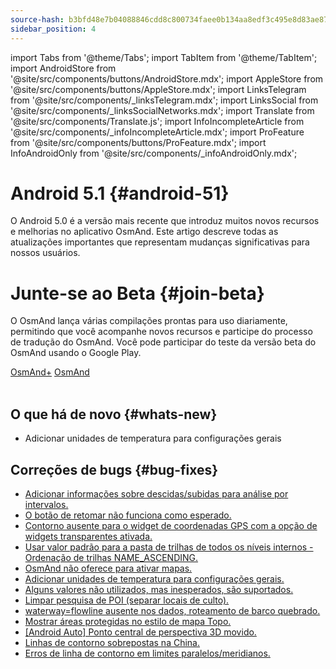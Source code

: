 ```yaml
---
source-hash: b3bfd48e7b04088846cdd8c800734faee0b134aa8edf3c495e8d83ae87cb896c
sidebar_position: 4
---
```

import Tabs from '@theme/Tabs';
import TabItem from '@theme/TabItem';
import AndroidStore from '@site/src/components/buttons/AndroidStore.mdx';
import AppleStore from '@site/src/components/buttons/AppleStore.mdx';
import LinksTelegram from '@site/src/components/_linksTelegram.mdx';
import LinksSocial from '@site/src/components/_linksSocialNetworks.mdx';
import Translate from '@site/src/components/Translate.js';
import InfoIncompleteArticle from '@site/src/components/_infoIncompleteArticle.mdx';
import ProFeature from '@site/src/components/buttons/ProFeature.mdx';
import InfoAndroidOnly from '@site/src/components/_infoAndroidOnly.mdx';  



# Android 5.1 {#android-51}

O Android 5.0 é a versão mais recente que introduz muitos novos recursos e melhorias no aplicativo OsmAnd. Este artigo descreve todas as atualizações importantes que representam mudanças significativas para nossos usuários.

# Junte-se ao Beta {#join-beta}

O OsmAnd lança várias compilações prontas para uso diariamente, permitindo que você acompanhe novos recursos e participe do processo de tradução do OsmAnd. Você pode participar do teste da versão beta do OsmAnd usando o Google Play.

<div class="button-row">
  <a class="button button--active" href="https://play.google.com/apps/testing/net.osmand.plus">OsmAnd+</a>
  <a class="button button--active" href="https://play.google.com/apps/testing/net.osmand">OsmAnd</a>
</div>  

<br/>


## O que há de novo {#whats-new}

- Adicionar unidades de temperatura para configurações gerais


## Correções de bugs {#bug-fixes}

- [Adicionar informações sobre descidas/subidas para análise por intervalos.](https://github.com/osmandapp/OsmAnd-Issues/issues/2878)
- [O botão de retomar não funciona como esperado.](https://github.com/osmandapp/OsmAnd/issues/21842)
- [Contorno ausente para o widget de coordenadas GPS com a opção de widgets transparentes ativada.](https://github.com/osmandapp/OsmAnd/issues/22258)
- [Usar valor padrão para a pasta de trilhas de todos os níveis internos - Ordenação de trilhas NAME_ASCENDING.](https://github.com/osmandapp/OsmAnd/issues/22256)
- [OsmAnd não oferece para ativar mapas.](https://github.com/osmandapp/OsmAnd/issues/21302)
- [Adicionar unidades de temperatura para configurações gerais.](https://github.com/osmandapp/OsmAnd-Issues/issues/2792)
- [Alguns valores não utilizados, mas inesperados, são suportados.](https://github.com/osmandapp/OsmAnd/issues/22103)
- [Limpar pesquisa de POI (separar locais de culto).](https://github.com/osmandapp/OsmAnd/issues/21972)
- [waterway=flowline ausente nos dados, roteamento de barco quebrado.](https://github.com/osmandapp/OsmAnd/issues/22512)
- [Mostrar áreas protegidas no estilo de mapa Topo.](https://github.com/osmandapp/OsmAnd/issues/22168)
- [[Android Auto] Ponto central de perspectiva 3D movido.](https://github.com/osmandapp/OsmAnd/issues/22304)
- [Linhas de contorno sobrepostas na China.](https://github.com/osmandapp/OsmAnd/issues/22434)
- [Erros de linha de contorno em limites paralelos/meridianos.](https://github.com/osmandapp/OsmAnd/issues/21738)